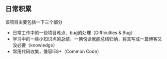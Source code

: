 ## 日常积累

该项目主要包括一下三个部分

- 日常工作中的一些项目难点、bug的处理（Difficulties & Bug）
- 学习中的一些小知识点的总结，一俩句话就能总结归纳，将其写成一篇博客又没必要（knowledge）
- 常用代码收集，兼容IE8+（Common Code）
